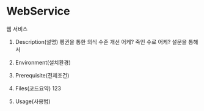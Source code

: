 # WebService

웹 서비스

1. Description(설명)
    펭귄을 통한 의식 수준 개선 
    어케? 죽인 수로
    어케? 설문을 통해서 

2. Environment(설치환경)

3. Prerequisite(전제조건)

4. Files(코드요약)
123
5. Usage(사용법)